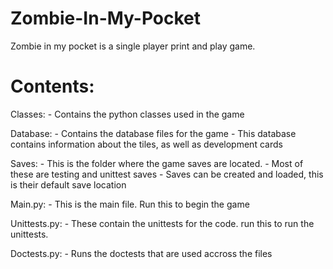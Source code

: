 # Zombie-In-My-Pocket
Zombie in my pocket is a single player print and play game.

# Contents:
Classes:
    - Contains the python classes used in the game

Database:
    - Contains the database files for the game
    - This database contains information about the tiles, as well as development cards

Saves:
    - This is the folder where the game saves are located.
    - Most of these are testing and unittest saves
    - Saves can be created and loaded, this is their default save location

Main.py:
    - This is the main file. Run this to begin the game

Unittests.py:
    - These contain the unittests for the code. run this to run the unittests.

Doctests.py:
    - Runs the doctests that are used accross the files